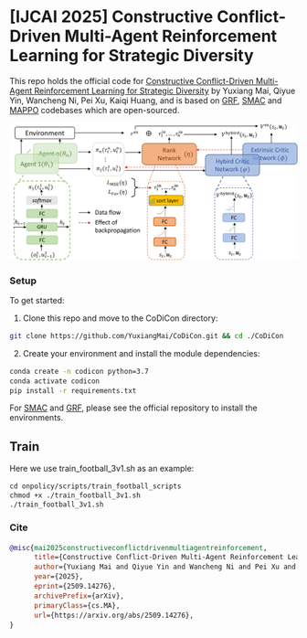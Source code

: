 # [IJCAI 2025] Constructive Conflict-Driven Multi-Agent Reinforcement Learning for Strategic Diversity

This repo holds the official code for [Constructive Conflict-Driven Multi-Agent Reinforcement Learning for Strategic Diversity](https://www.arxiv.org/abs/2509.14276) by Yuxiang Mai, Qiyue Yin, Wancheng Ni, Pei Xu, Kaiqi Huang, and is based on [GRF](https://github.com/google-research/football), [SMAC](https://github.com/oxwhirl/smac) and [MAPPO](https://github.com/marlbenchmark/on-policy) codebases which are open-sourced.

![CoDiCon diagrams](./framework.png)

### Setup

To get started:

1. Clone this repo and move to the CoDiCon directory:

```bash
git clone https://github.com/YuxiangMai/CoDiCon.git && cd ./CoDiCon
```

2. Create your environment and install the module dependencies:

```bash
conda create -n codicon python=3.7
conda activate codicon
pip install -r requirements.txt
```
For [SMAC](https://github.com/oxwhirl/smac) and [GRF](https://github.com/google-research/football/blob/master/README.md), please see the official repository to install the environments.


## Train
Here we use train_football_3v1.sh as an example:
```
cd onpolicy/scripts/train_football_scripts
chmod +x ./train_football_3v1.sh
./train_football_3v1.sh
```

### Cite

```bibtex
@misc{mai2025constructiveconflictdrivenmultiagentreinforcement,
      title={Constructive Conflict-Driven Multi-Agent Reinforcement Learning for Strategic Diversity}, 
      author={Yuxiang Mai and Qiyue Yin and Wancheng Ni and Pei Xu and Kaiqi Huang},
      year={2025},
      eprint={2509.14276},
      archivePrefix={arXiv},
      primaryClass={cs.MA},
      url={https://arxiv.org/abs/2509.14276}, 
}
```
